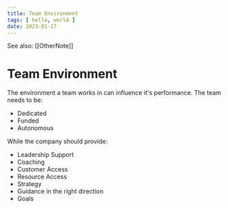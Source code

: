 ```yaml
---
title: Team Environment
tags: [ hello, world ]
date: 2023-01-17
---
```


See also: [[OtherNote]]

# Team Environment
The environment a team works in can influence it's performance. The team needs to be:

- Dedicated
- Funded
- Autonomous

While the company should provide:

- Leadership Support
- Coaching
- Customer Access
- Resource Access
- Strategy
- Guidance in the right direction
- Goals

